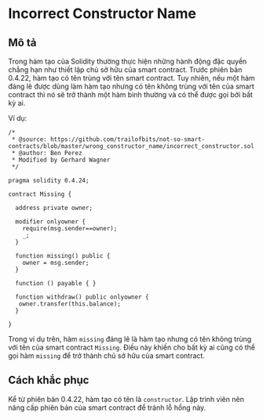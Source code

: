# Incorrect Constructor Name

## Mô tả

Trong hàm tạo của Solidity thường thực hiện những hành động đặc quyền chẳng hạn như thiết lập chủ sở hữu của smart contract. Trước phiên bản 0.4.22, hàm tạo có tên trùng với tên smart contract. Tuy nhiên, nếu một hàm đáng lẽ được dùng làm hàm tạo nhưng có tên không trùng với tên của smart contract thì nó sẽ trở thành một hàm bình thường và có thể được gọi bởi bất kỳ ai.

Ví dụ:

```solidity
/*
 * @source: https://github.com/trailofbits/not-so-smart-contracts/blob/master/wrong_constructor_name/incorrect_constructor.sol
 * @author: Ben Perez
 * Modified by Gerhard Wagner
 */

pragma solidity 0.4.24;

contract Missing {
  
  address private owner;

  modifier onlyowner {
    require(msg.sender==owner);
    _;
  }

  function missing() public {
    owner = msg.sender;
  }

  function () payable { } 

  function withdraw() public onlyowner {
   owner.transfer(this.balance);
  }
  
}
```

Trong ví dụ trên, hàm `missing` đáng lẽ là hàm tạo nhưng có tên không trùng với tên của smart contract `Missing`. Điều này khiến cho bất kỳ ai cũng có thể gọi hàm `missing` để trở thành chủ sở hữu của smart contract.

## Cách khắc phục

Kể từ phiên bản 0.4.22, hàm tạo có tên là `constructor`. Lập trình viên nên nâng cấp phiên bản của smart contract để tránh lỗ hổng này.
